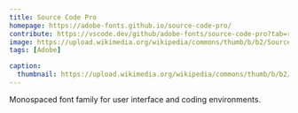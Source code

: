 ```yaml
---
title: Source Code Pro
homepage: https://adobe-fonts.github.io/source-code-pro/
contribute: https://vscode.dev/github/adobe-fonts/source-code-pro?tab=readme-ov-file#getting-involved
image: https://upload.wikimedia.org/wikipedia/commons/thumb/b/b2/Source_Code_Pro_-_sample.svg/1200px-Source_Code_Pro_-_sample.svg.png
tags: [Adobe]

caption:
  thumbnail: https://upload.wikimedia.org/wikipedia/commons/thumb/b/b2/Source_Code_Pro_-_sample.svg/1200px-Source_Code_Pro_-_sample.svg.png
---
```


Monospaced font family for user interface and coding environments.